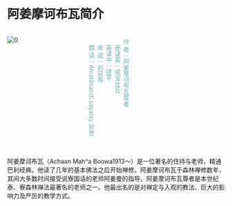 # 阿姜摩诃布瓦简介
<div>
<div style="float:left">

![0](./img/0.webp)

</div>
<div style="float:left; width:10em">&nbsp</div>
<div style="float:left; padding:20px;text-align:top; color: rgb(112, 177, 178); writing-mode: vertical-rl ">
作   者：阿姜摩诃布瓦尊者

泰译英：戒宝比丘

英译中：捷平

审   阅：刘双等

朗   读：Amatānandī sayalay 妙誉
</div>
<div style="clear:both"></div>
</div>

阿姜摩诃布瓦（Achaan Mah^a Boowa1913～）是一位著名的住持与老师，精通巴利经典。他读了几年的基本佛法之后开始禅修。阿姜摩诃布瓦于森林禅修数年，其间大多数时间接受说寮国话的老师阿姜曼的指导。阿姜摩诃布瓦尊者是本世纪泰、寮森林禅法最著名的老师之一。他最出名的是对禅定与入观的教法、巨大的影响力及严厉的教学方式。
